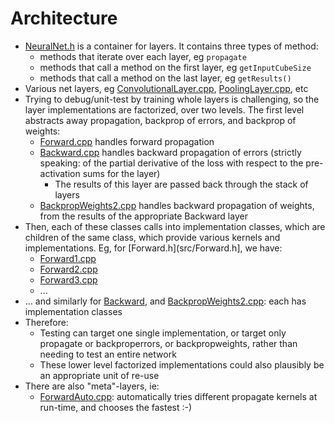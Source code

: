 # Architecture

* [NeuralNet.h](../src/NeuralNet.h) is a container for layers. It contains three types of method:
  * methods that iterate over each layer, eg `propagate`
  * methods that call a method on the first layer, eg `getInputCubeSize`
  * methods that call a method on the last layer, eg `getResults()`
* Various net layers, eg [ConvolutionalLayer.cpp](../src/ConvolutionalLayer.cpp), [PoolingLayer.cpp](../src/PoolingLayer.cpp), etc
* Trying to debug/unit-test by training whole layers is challenging, so the layer implementations are factorized, over two levels.  The first level abstracts away propagation, backprop of errors, and backprop of weights:
  * [Forward.cpp](../src/Forward.cpp) handles forward propagation
  * [Backward.cpp](../src/Backward.cpp) handles backward propagation of errors (strictly speaking: of the partial derivative of the loss with respect to the pre-activation sums for the layer)
    * The results of this layer are passed back through the stack of layers
  * [BackpropWeights2.cpp](../src/BackpropWeights2.cpp) handles backward propagation of weights, from the results of the appropriate Backward layer
* Then, each of these classes calls into implementation classes, which are children of the same class, which provide various kernels and implementations.  Eg, for [Forward.h](src/Forward.h], we have:
  * [Forward1.cpp](../src/Forward1.cpp)
  * [Forward2.cpp](../src/Forward2.cpp)
  * [Forward3.cpp](../src/Forward3.cpp)
  * ...
* ... and similarly for [Backward](../src/Backward.cpp), and [BackpropWeights2.cpp](../src/BackpropWeights2.cpp): each has implementation classes
* Therefore:
  * Testing can target one single implementation, or target only propagate or backproperrors, or backpropweights, rather than needing to test an entire network
  * These lower level factorized implementations could also plausibly be an appropriate unit of re-use
* There are also "meta"-layers, ie:
  * [ForwardAuto.cpp](../src/ForwardAuto.cpp): automatically tries different propagate kernels at run-time, and chooses the fastest :-)


